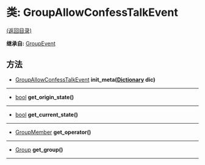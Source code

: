 # 类: GroupAllowConfessTalkEvent  
[(返回目录)](README.md)  
  
**继承自:** [GroupEvent](GroupEvent.md)  
  
## 方法 
  
- [GroupAllowConfessTalkEvent](GroupAllowConfessTalkEvent.md) **init_meta([Dictionary](https://docs.godotengine.org/en/latest/classes/class_dictionary.html) dic)**  
  
---  
  
- [bool](https://docs.godotengine.org/en/latest/classes/class_bool.html) **get_origin_state()**  
  
---  
  
- [bool](https://docs.godotengine.org/en/latest/classes/class_bool.html) **get_current_state()**  
  
---  
  
- [GroupMember](GroupMember.md) **get_operator()**  
  
---  
  
- [Group](Group.md) **get_group()**  
  
---  
  

